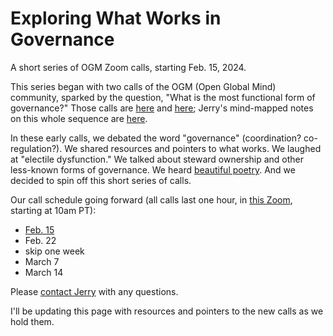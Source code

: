 # Exploring What Works in Governance

A short series of OGM Zoom calls, starting Feb. 15, 2024. 

This series began with two calls of the OGM (Open Global Mind) community, sparked by the question, "What is the most functional form of governance?" Those calls are [here](https://youtu.be/S_IjFeF3-hM) and [here](https://youtu.be/fJlwfqcMR4w); Jerry's mind-mapped notes on this whole sequence are [here](https://bra.in/5pD5Ar). 

In these early calls, we debated the word "governance" (coordination? co-regulation?). We shared resources and pointers to what works. We laughed at "electile dysfunction." We talked about steward ownership and other less-known forms of governance. We heard [beautiful poetry](http://www.poets.org/poetsorg/poem/let-america-be-america-again). And we decided to spin off this short series of calls.

Our call schedule going forward (all calls last one hour, in [this Zoom](https://us02web.zoom.us/j/4154650256?pwd=Zm5DWGRJcmFmZGtBMmI1Wkx2WUQyZz09), starting at 10am PT): 

- [Feb. 15](https://bra.in/4pD5an)
- Feb. 22
- skip one week
- March 7
- March 14

Please [contact Jerry](mailto:sociate@gmail.com) with any questions. 

I'll be updating this page with resources and pointers to the new calls as we hold them. 